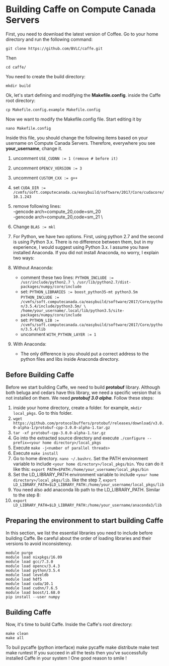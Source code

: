 # Building Caffe on Compute Canada Servers



First, you need to download the latest version of Coffee. Go to your home directory and run the following command:

    git clone https://github.com/BVLC/caffe.git
    
Then

    cd caffe/
You need to create the build directory:

    mkdir build
Ok, let's start defining and modifying the **Makefile.config**. inside the Caffe root directory:

    cp Makefile.config.example Makefile.config
  Now we want to modify the Makefile.config file. Start editing it by 
  

    nano Makefile.config
Inside this file, you should change the following items based on your username on Compute Canada Servers. Therefore, everywhere you see **your_username**, change it.

 1. uncomment `USE_CUDNN := 1 (remove # before it)`
 2. uncomment `OPENCV_VERSION := 3`
 3. uncomment `CUSTOM_CXX := g++`
 4. set `CUDA_DIR := /cvmfs/soft.computecanada.ca/easybuild/software/2017/Core/cudacore/10.1.243`
 5. remove following lines: </br>
    	-gencode arch=compute_20,code=sm_20 \
    	-gencode arch=compute_20,code=sm_21 \


 6. Change `BLAS := mkl`
 7. For Python, we have two options. First, using python 2.7 and the second is using Python 3.x. There is no difference between them, but in my experience, I would suggest using Python 3.x. I assume you have installed Anaconda. If you did not install Anaconda, no worry, I explain two ways:
 8. Without Anaconda:
	 - comment these two lines:
	 `PYTHON_INCLUDE := /usr/include/python2.7 \
		/usr/lib/python2.7/dist-packages/numpy/core/include`
	- set: 
    `PYTHON_LIBRARIES := boost_python35-mt python3.5m`
    `PYTHON_INCLUDE := /cvmfs/soft.computecanada.ca/easybuild/software/2017/Core/python/3.5.4/include/python3.5m/ \
    /home/your_username/.local/lib/python3.5/site-packages/numpy/core/include`
	 - set:
    `PYTHON_LIB := /cvmfs/soft.computecanada.ca/easybuild/software/2017/Core/python/3.5.4/lib`
    - uncomment `WITH_PYTHON_LAYER := 1`
 9. With Anaconda:
	  - The only difference is you should put a correct address to the python files and libs inside Anaconda directory.
## Before Building Caffe
Before we start building Caffe, we need to build **protobuf** library. Although both beluga and cedars have this library, we need a specific version that is not installed on them. We need _**protobuf 3.0 alpha**_. Follow these steps:

 1. inside your home directory, create a folder. for example, `mkdir local_pkgs`. Go to this folder.
 2. `wget https://github.com/protocolbuffers/protobuf/releases/download/v3.0.0-alpha-1/protobuf-cpp-3.0.0-alpha-1.tar.gz`
 3. `tar -xf protobuf-cpp-3.0.0-alpha-1.tar.gz`
 4. Go into the extracted source directory and execute `./configure --prefix=<your home directory>/local_pkgs`
 5. Execute `make -j<number of parallel threads>`
 6. Execute `make install`
 7. Go to home directory. `nano ~/.bashrc`. Set the PATH environment variable to include `<your home directory>/local_pkgs/bin`. You can do it like this: `export PATH=$PATH:/home/your_username/local_pkgs/bin`
 8. Set the LD_LIBRARY_PATH environment variable to include `<your home directory>/local_pkgs/lib`. Iike the step 7, `export LD_LIBRARY_PATH=$LD_LIBRARY_PATH:/home/your_username/local_pkgs/lib`
 9. You need also add anaconda lib path to the LD_LIBRARY_PATH. Similar to the step 8:
 10. `export LD_LIBRARY_PATH=$LD_LIBRARY_PATH:/home/your_username/anaconda3/lib`

## Preparing the environment to start building Caffe
In this section, we list the essential libraries you need to include before building Caffe. Be careful about the order of loading libraries and their versions to avoid inconsistency.

 

    module purge
    module load nixpkgs/16.09
    module load gcc/7.3.0
    module load opencv/3.4.3
    module load python/3.5.4
    module load leveldb
    module load hdf5
    module load cuda/10.1
    module load cudnn/7.6.5
    module load boost/1.68.0
    pip install --user numpy
    
   ## Building Caffe
Now, it's time to build Caffe. Inside the Caffe's root directory:

    make clean
    make all
To buil pycaffe (python interface)
    make pycaffe
    make distribute
    make test
    make runtest
If you succeed in all the tests then you've successfully installed Caffe in your system ! One good reason to smile !
    
